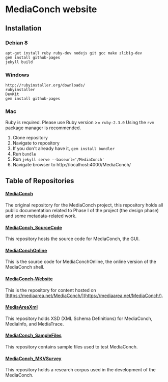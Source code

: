 # MediaConch website

## Installation

### Debian 8

```
apt-get install ruby ruby-dev nodejs git gcc make zlib1g-dev
gem install github-pages
jekyll build
```

### Windows

```
http://rubyinstaller.org/downloads/
rubyinstaller
DevKit
gem install github-pages
```

### Mac

Ruby is required. Please use Ruby version >= `ruby-2.3.0` Using the `rvm` package manager is recommended.  

1. Clone repository
2. Navigate to repository
3. If you don't already have it, `gem install bundler`
4. Run `bundle`
5. Run `jekyll serve --baseurl='/MediaConch'`
6. Navigate browser to http://localhost:4000/MediaConch/

## Table of Repositories

#### [MediaConch](https://github.com/MediaArea/MediaConch)
The original repository for the MediaConch project, this repository holds all public documentation related to Phase I of the project (the design phase) and some metadata-related work.

#### [MediaConch_SourceCode](https://github.com/MediaArea/MediaConch_SourceCode)
This repository hosts the source code for MediaConch, the GUI.

#### [MediaConchOnline](https://github.com/MediaArea/MediaConchOnline)
This is the source code for MediaConchOnline, the online version of the MediaConch shell.

#### [MediaConch-Website](https://github.com/MediaArea/MediaConch-Website)
This is the repository for content hosted on [https://mediaarea.net/MediaConch/](https://mediaarea.net/MediaConch/).

#### [MediaAreaXml](https://github.com/MediaArea/MediaAreaXml)
This repository holds XSD (XML Schema Definitions) for MediaConch, MediaInfo, and MediaTrace.

#### [MediaConch_SampleFiles](https://github.com/MediaArea/MediaConch_SampleFiles)
This repository contains sample files used to test MediaConch.

#### [MediaConch_MKVSurvey](https://github.com/MediaArea/MediaConch_MKVSurvey)
This repository holds a research corpus used in the development of the MediaConch.
